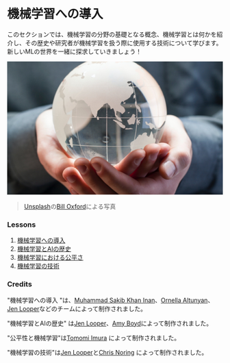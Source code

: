 # 機械学習への導入

このセクションでは、機械学習の分野の基礎となる概念、機械学習とは何かを紹介し、その歴史や研究者が機械学習を扱う際に使用する技術について学びます。 新しいMLの世界を一緒に探求していきましょう！

![地球](../images/globe.jpg)
> <a href="https://unsplash.com/s/photos/globe?utm_source=unsplash&utm_medium=referral&utm_content=creditCopyText">Unsplash</a>の<a href="https://unsplash.com/@bill_oxford?utm_source=unsplash&utm_medium=referral&utm_content=creditCopyText">Bill Oxford</a>による写真
  
### Lessons

1. [機械学習への導入](../1-intro-to-ML/translations/README.ja.md)
1. [機械学習とAIの歴史](../2-history-of-ML/translations/README.ja.md)
1. [機械学習における公平さ](../3-fairness/translations/README.ja.md)
1. [機械学習の技術](../4-techniques-of-ML/translations/README.ja.md)
### Credits

"機械学習への導入 "は、[Muhammad Sakib Khan Inan](https://twitter.com/Sakibinan)、[Ornella Altunyan](https://twitter.com/ornelladotcom)、[Jen Looper](https://twitter.com/jenlooper)などのチームによって制作されました。

"機械学習とAIの歴史" は[Jen Looper](https://twitter.com/jenlooper)、[Amy Boyd](https://twitter.com/AmyKateNicho)によって制作されました。

"公平性と機械学習"は[Tomomi Imura](https://twitter.com/girliemac) によって制作されました。

"機械学習の技術"は[Jen Looper](https://twitter.com/jenlooper)と[Chris Noring](https://twitter.com/softchris) によって制作されました。
